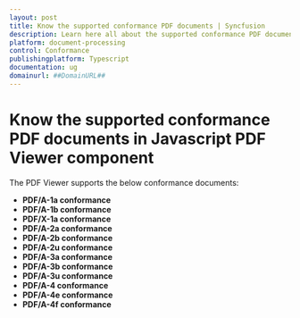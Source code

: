 ```yaml
---
layout: post
title: Know the supported conformance PDF documents | Syncfusion
description: Learn here all about the supported conformance PDF documents in Syncfusion Javascript PDF Viewer component of Syncfusion Essential JS 2 and more.
platform: document-processing
control: Conformance
publishingplatform: Typescript
documentation: ug
domainurl: ##DomainURL##
---
```


# Know the supported conformance PDF documents in Javascript PDF Viewer component

The PDF Viewer supports the below conformance documents:

* **PDF/A-1a conformance**
* **PDF/A-1b conformance**
* **PDF/X-1a conformance**
* **PDF/A-2a conformance**
* **PDF/A-2b conformance**
* **PDF/A-2u conformance**
* **PDF/A-3a conformance**
* **PDF/A-3b conformance**
* **PDF/A-3u conformance**
* **PDF/A-4 conformance**
* **PDF/A-4e conformance**
* **PDF/A-4f conformance**